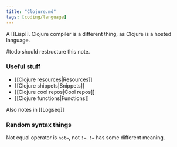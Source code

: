 ```yaml
---
title: "Clojure.md"
tags: [coding/language]
---
```


A [[Lisp]]. Clojure compiler is a different thing, as Clojure is a hosted language.

#todo should restructure this note.

### Useful stuff
- [[Clojure resources|Resources]]
- [[Clojure shippets|Snippets]]
- [[Clojure cool repos|Cool repos]]
- [[Clojure functions|Functions]]

Also notes in [[Logseq]]

### Random syntax things
Not equal operator is `not=`, not `!=`. `!=` has some different meaning.
